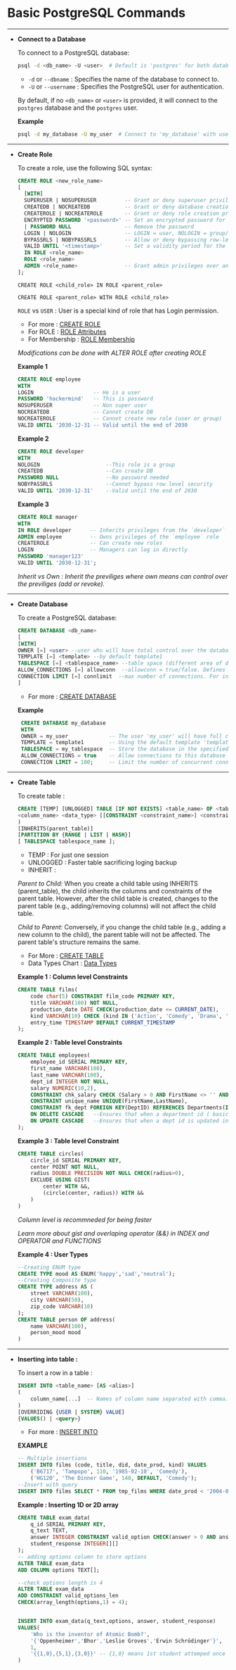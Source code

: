 
# **Basic PostgreSQL Commands**
---
- **Connect to a Database**  

    To connect to a PostgreSQL database:
    ```bash
    psql -d <db_name> -U <user>  # Default is 'postgres' for both database and username
    ```
    - `-d` or `--dbname` : Specifies the name of the database to connect to.
    - `-U` or `--username` : Specifies the PostgreSQL user for authentication.

    By default, if no `<db_name>` or `<user>` is provided, it will connect to the `postgres` database and the `postgres` user.

    **Example**

    ```bash
    psql -d my_database -U my_user  # Connect to 'my_database' with user 'my_user'
    ```
---
- **Create Role**
    
    To create a role, use the following SQL syntax:
    ```sql
    CREATE ROLE <new_role_name>
    [
      [WITH]
      SUPERUSER | NOSUPERUSER         -- Grant or deny superuser privileges [NOSUPERUSER]
      CREATEDB | NOCREATEDB           -- Grant or deny database creation privileges [NOCREATEDB]
      CREATEROLE | NOCREATEROLE       -- Grant or deny role creation privileges [NOCREATEROLE]
      ENCRYPTED PASSWORD '<password>' -- Set an encrypted password for the role 
      | PASSWORD NULL                 -- Remove the password
      LOGIN | NOLOGIN                 -- LOGIN = user, NOLOGIN = group/role
      BYPASSRLS | NOBYPASSRLS         -- Allow or deny bypassing row-level security
      VALID UNTIL '<timestamp>'       -- Set a validity period for the role
      IN ROLE <role_name>    
      ROLE <role_name>      
      ADMIN <role_name>               -- Grant admin privileges over another role
    ];
    ```
    `CREATE ROLE <child_role> IN ROLE <parent_role>`

    `CREATE ROLE <parent_role> WITH ROLE <child_role>`

    `ROLE` vs `USER` : User is a special kind of role that has Login permission.
    - For more       : [CREATE ROLE](https://www.postgresql.org/docs/current/sql-createrole.html)
    - For ROLE       : [ROLE Attributes](https://www.postgresql.org/docs/current/role-attributes.html)
    - For Membership : [ROLE Membership](https://www.postgresql.org/docs/current/role-membership.html)
    
    *Modifications can be done with ALTER ROLE after creating ROLE*
    
    **Example 1**
    ```sql
    CREATE ROLE employee
    WITH
    LOGIN                   -- He is a user
    PASSWORD 'hackermind'   -- This is password
    NOSUPERUSER             -- Non super user
    NOCREATEDB              -- Cannot create DB
    NOCREATEROLE            -- Cannot create new role (user or group)
    VALID UNTIL '2030-12-31 -- Valid until the end of 2030
    ```
    **Example 2**
    ```sql
    CREATE ROLE developer
    WITH 
    NOLOGIN                     --This role is a group
    CREATEDB                    --Can create DB
    PASSWORD NULL               --No password needed
    NOBYPASSRLS                 --Cannot bypass row level security
    VALID UNTIL '2030-12-31'    --Valid until the end of 2030
    ```
    **Example 3**
    ```sql
    CREATE ROLE manager
    WITH 
    IN ROLE developer      -- Inherits privileges from the `developer` role
    ADMIN employee         -- Owns privileges of the `employee` role
    CREATEROLE             -- Can create new roles
    LOGIN                  -- Managers can log in directly
    PASSWORD 'manager123'
    VALID UNTIL '2030-12-31';
    ```
    *Inherit vs Own : Inherit the previliges where own means can control over the previliges (add or revoke).*
---
- **Create Database**

    To create a PostgreSQL database:
    ```sql
    CREATE DATABASE <db_name>
    [ 
    [WITH] 
    OWNER [=] <user> --user who will have total control over the database
    TEMPLATE [=] <template> --by default template1
    TABLESPACE [=] <tablespace_name> --table space (different area of disk) where files are stored
    ALLOW_CONNECTIONS [=] allowconn  --allowconn = true/false. Defines if the new connection is allowed.
    CONNECTION LIMIT [=] connlimit  --max number of connections. For infinite -1
    ]
    ```
    - For more : [CREATE DATABASE](https://www.postgresql.org/docs/current/sql-createdatabase.html)

    **Example**
   ```sql
	CREATE DATABASE my_database
    WITH 
    OWNER = my_user             -- The user 'my_user' will have full control over the database
    TEMPLATE = template1        -- Using the default template 'template1'
    TABLESPACE = my_tablespace  -- Store the database in the specified tablespace
    ALLOW_CONNECTIONS = true    -- Allow connections to this database
    CONNECTION LIMIT = 100;     -- Limit the number of concurrent connections to 100
    ```
---
- **Create Table**

    To create table : 
    ```sql
    CREATE [TEMP] [UNLOGGED] TABLE [IF NOT EXISTS] <table_name> OF <table_type> (
    <column_name> <data_type> [[CONSTRAINT <constraint_name>] <constraint_type>] | LIKE <source_table>
    )
    [INHERITS(parent_table)]
    [PARTITION BY {RANGE | LIST | HASH}]
    [ TABLESPACE tablespace_name ];
    ```
    * TEMP : For just one  session
    * UNLOGGED : Faster table sacrificing loging backup
    * INHERIT : 
    
    *Parent to Child:* When you create a child table using INHERITS (parent_table), the child              inherits the columns and constraints of the parent table. However, after the child table is created,           changes to the parent table (e.g., adding/removing columns) will not affect the child table.

    *Child to Parent:* Conversely, if you change the child table (e.g., adding a new column to the child), the parent table will not be affected. The parent table's structure remains the same.
    - For More : [CREATE TABLE](https://www.postgresql.org/docs/current/sql-createtable.html#SQL-CREATETABLE-PARMS-INHERITS)
    - Data Types Chart : [Data Types](https://www.geeksforgeeks.org/postgresql-data-types/)
    
    **Example 1 : Column level Constraints**
    ```sql
    CREATE TABLE films(
        code char(5) CONSTRAINT film_code PRIMARY KEY,                          --Column that have string with fix length 5. Constraint name is firstkey and type is PRIMARY KEY
        title VARCHAR(100) NOT NULL,                                            --Column that have string with var length 100. Constraint type is not null
        production_date DATE CHECK(production_date <= CURRENT_DATE),             --Column that have date data type. Constraint type is CHECK(expression)
        kind VARCHAR(10) CHECK (kind IN ('Action', 'Comedy', 'Drama', 'Documentary', 'Thriller')),  -- Check constraint for valid film kinds
        entry_time TIMESTAMP DEFAULT CURRENT_TIMESTAMP
    );
    ```
    **Example 2 : Table level Constraints** 
    ```sql
    CREATE TABLE employees(
        employee_id SERIAL PRIMARY KEY,
        first_name VARCHAR(100),
        last_name VARCHAR(100),
        dept_id INTEGER NOT NULL,
        salary NUMERIC(10,2),
        CONSTRAINT chk_salary CHECK (Salary > 0 AND FirstName <> '' AND LastName <> ''),
        CONSTRAINT unique_name UNIQUE(FirstName,LastName),
        CONSTRAINT fk_dept FOREIGN KEY(DeptID) REFERENCES Departments(ID)
        ON DELETE CASCADE   --Ensures that when a department id ( basically dept ) is deleted all the data of the emplyees also is deleted
        ON UPDATE CASCADE   --Ensures that when a dept id is updated in Departments the Employees DeptID also updates
    );
    ```
    **Example 3 : Table level Constraint**
    ```sql
    CREATE TABLE circles(
        circle_id SERIAL PRIMARY KEY,
        center POINT NOT NULL,
        radius DOUBLE PRECISION NOT NULL CHECK(radius>0),
        EXCLUDE USING GIST(
            center WITH &&,
            (circle(center, radius)) WITH &&
        )
    )
    ```
    *Column level is recommneded for being faster*
    
    *Learn more about gist and overlaping operator (&&) in INDEX and OPERATOR and FUNCTIONS*
    
    **Example 4 : User Types**
    ```sql
    --Creating ENUM type
    CREATE TYPE mood AS ENUM('happy','sad','neutral');
    --Creating Composite type
    CREATE TYPE address AS (
        street VARCHAR(100),
        city VARCHAR(50),
        zip_code VARCHAR(10)
    );
    CREATE TABLE person OF address(
        name VARCHAR(100),
        person_mood mood
    )
    ```
---
- **Inserting into table :**

    To insert a row in a table : 
    ```sql
    INSERT INTO <table_name> [AS <alias>] 
    (
        column_name[...]  -- Names of column name separated with comma.
    )
    [OVERRIDING {USER | SYSTEM} VALUE]
    {VALUES() | <query>}
    ```
    
    - For more : [INSERT INTO](https://www.postgresql.org/docs/current/sql-insert.html)
    
    **EXAMPLE**
    ```sql
    -- Multiple insertions
    INSERT INTO films (code, title, did, date_prod, kind) VALUES
        ('B6717', 'Tampopo', 110, '1985-02-10', 'Comedy'),
        ('HG120', 'The Dinner Game', 140, DEFAULT, 'Comedy');
    --Insert with query
    INSERT INTO films SELECT * FROM tmp_films WHERE date_prod < '2004-05-07'; -- Insert every entry from tmp_films table where condition is met
    ```
    **Example : Inserting 1D or 2D array**
    ```sql
    CREATE TABLE exam_data(
        q_id SERIAL PRIMARY KEY,
        q_text TEXT,
        answer INTEGER CONSTRAINT valid_option CHECK(answer > 0 AND answer < 5),
        student_response INTEGER[][]
    );
    -- adding options column to store options 
    ALTER TABLE exam_data
    ADD COLUMN options TEXT[];
    
    --check options length is 4
    ALTER TABLE exam_data
    ADD CONSTRAINT valid_options_len
    CHECK(array_length(options,1) = 4);


    INSERT INTO exam_data(q_text,options, answer, student_response)
    VALUES(
        'Who is the inventor of Atomic Bomb?',
        '{'Oppenheimer','Bhor','Leslie Groves','Erwin Schrödinger'}',
        1,
        '{{1,0},{5,1},{3,0}}' -- {1,0} means 1st student attemped once but failed.
    )
    ```
